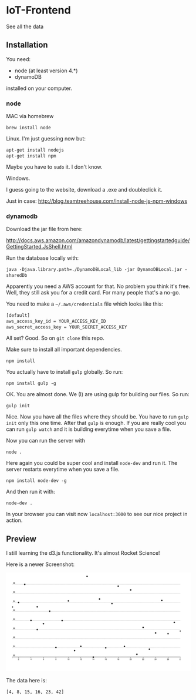 # IoT-Frontend
See all the data

## Installation

You need:
  * node (at least version 4.\*)
  * dynamoDB

installed on your computer.

### node

MAC via homebrew

```
brew install node
```

Linux. I'm just guessing now but:

```
apt-get install nodejs
apt-get install npm
```

Maybe you have to `sudo` it. I don't know.

Windows.

I guess going to the website, download a .exe and doubleclick it.

Just in case: http://blog.teamtreehouse.com/install-node-js-npm-windows

### dynamodb

Download the jar file from here:

http://docs.aws.amazon.com/amazondynamodb/latest/gettingstartedguide/GettingStarted.JsShell.html

Run the database locally with:

```
java -Djava.library.path=./DynamoDBLocal_lib -jar DynamoDBLocal.jar -sharedDb
```

Apparently you need a AWS account for that. No problem you think it's free.
Well, they still ask you for a credit card. For many people that's a no-go.

You need to make a `~/.aws/credentials` file which looks like this:

```
[default]
aws_access_key_id = YOUR_ACCESS_KEY_ID
aws_secret_access_key = YOUR_SECRET_ACCESS_KEY
```

All set? Good. So on `git clone` this repo.

Make sure to install all important dependencies.

```
npm install
```

You actually have to install `gulp` globally. So run:

```
npm install gulp -g
```

OK. You are almost done. We (I) are using gulp for building our files. So run:

```
gulp init
```

Nice. Now you have all the files where they should be. You have to run 
`gulp init` only this one time. After that `gulp` is enough. If you are really
cool you can run `gulp watch` and it is building everytime when you save a
file.

Now you can run the server with 

```
node .
```

Here again you could be super cool and install `node-dev` and run it.
The server restarts everytime when you save a file.

```
npm install node-dev -g
```

And then run it with:

```
node-dev .
```

In your browser you can visit now `localhost:3000` to see our nice project in action.

## Preview

I still learning the d3.js functionality. It's almost Rocket Science!

Here is a newer Screenshot:

![](docs/graph.png)

The data here is:

```
[4, 8, 15, 16, 23, 42]
```
